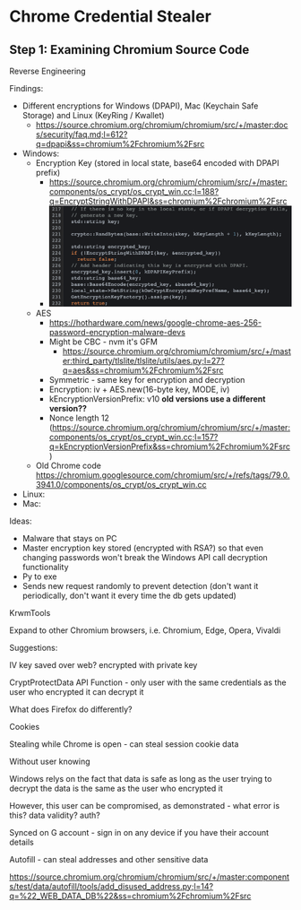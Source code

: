 # Chrome Credential Stealer

## Step 1: Examining Chromium Source Code







Reverse Engineering

Findings:

- Different encryptions for Windows (DPAPI), Mac (Keychain Safe Storage) and Linux (KeyRing / Kwallet)
  - https://source.chromium.org/chromium/chromium/src/+/master:docs/security/faq.md;l=612?q=dpapi&ss=chromium%2Fchromium%2Fsrc
- Windows:
  - Encryption Key (stored in local state, base64 encoded with DPAPI prefix)
    - https://source.chromium.org/chromium/chromium/src/+/master:components/os_crypt/os_crypt_win.cc;l=188?q=EncryptStringWithDPAPI&ss=chromium%2Fchromium%2Fsrc
    - ![image-20210322122307430](images/image-20210322122307430.png)
  - AES
    - https://hothardware.com/news/google-chrome-aes-256-password-encryption-malware-devs
    - Might be CBC - nvm it's GFM
      - https://source.chromium.org/chromium/chromium/src/+/master:third_party/tlslite/tlslite/utils/aes.py;l=27?q=aes&ss=chromium%2Fchromium%2Fsrc
    - Symmetric - same key for encryption and decryption
    - Encryption: iv + AES.new(16-byte key, MODE, iv)
    - kEncryptionVersionPrefix: v10 **old versions use a different version??**
    - Nonce length 12 (https://source.chromium.org/chromium/chromium/src/+/master:components/os_crypt/os_crypt_win.cc;l=157?q=kEncryptionVersionPrefix&ss=chromium%2Fchromium%2Fsrc)
  - Old Chrome code https://chromium.googlesource.com/chromium/src/+/refs/tags/79.0.3941.0/components/os_crypt/os_crypt_win.cc
- Linux:
- Mac:

Ideas:

- Malware that stays on PC
- Master encryption key stored (encrypted with RSA?) so that even changing passwords won't break the Windows API call decryption functionality
- Py to exe
- Sends new request randomly to prevent detection (don't want it periodically, don't want it every time the db gets updated)



KrwmTools

Expand to other Chromium browsers, i.e. Chromium, Edge, Opera, Vivaldi



Suggestions:

IV key saved over web? encrypted with private key

CryptProtectData API Function - only user with the same credentials as the user who encrypted it can decrypt it

What does Firefox do differently?





Cookies

Stealing while Chrome is open - can steal session cookie data

Without user knowing





Windows relys on the fact that data is safe as long as the user trying to decrypt the data is the same as the user who encrypted it

However, this user can be compromised, as demonstrated - what error is this? data validity? auth?

Synced on G account - sign in on any device if you have their account details



Autofill - can steal addresses and other sensitive data

https://source.chromium.org/chromium/chromium/src/+/master:components/test/data/autofill/tools/add_disused_address.py;l=14?q=%22_WEB_DATA_DB%22&ss=chromium%2Fchromium%2Fsrc







